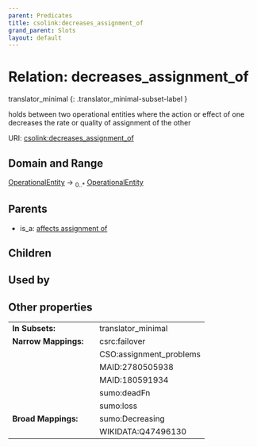 ```yaml
---
parent: Predicates
title: csolink:decreases_assignment_of
grand_parent: Slots
layout: default
---
```


# Relation: decreases_assignment_of

translator_minimal
{: .translator_minimal-subset-label }


holds between two operational entities where the action or effect of one decreases the rate or quality of assignment of the other

URI: [csolink:decreases_assignment_of](https://w3id.org/csolink/vocab/decreases_assignment_of)

## Domain and Range

[OperationalEntity](OperationalEntity.md) ->  <sub>0..*</sub> [OperationalEntity](OperationalEntity.md)

## Parents

 *  is_a: [affects assignment of](affects_assignment_of.md)

## Children


## Used by


## Other properties

|  |  |  |
| --- | --- | --- |
| **In Subsets:** | | translator_minimal |
| **Narrow Mappings:** | | csrc:failover |
|  | | CSO:assignment_problems |
|  | | MAID:2780505938 |
|  | | MAID:180591934 |
|  | | sumo:deadFn |
|  | | sumo:loss |
| **Broad Mappings:** | | sumo:Decreasing |
|  | | WIKIDATA:Q47496130 |

